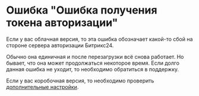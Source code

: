 # Ошибка "Ошибка получения токена авторизации"

Если у вас облачная версия, то эта ошибка обозначает какой-то сбой на стороне сервера авторизации Битрикс24.&#x20;

Обычно она единичная и после перезагрузки всё снова работает. Но бывает, что она может продолжаться некоторое время. Если долго данная ошибка не уходит, то необходимо обратиться в поддержку.&#x20;



Если у вас коробочная версия, то необходимо проверить [дополнительные настройки](https://docs.olchat.io/ustanovka-i-nastroika/dopolnitelnye-nastroiki-dlya-korobochnoi-versii-bitriks24).
